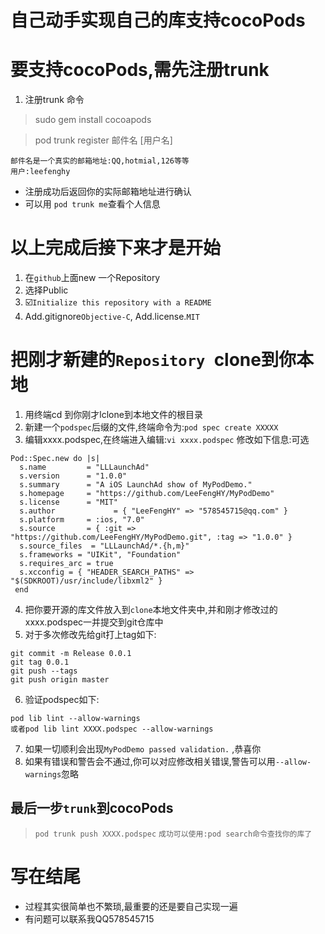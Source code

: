# 自己动手实现自己的库支持cocoPods

# 要支持cocoPods,需先注册trunk

1. 注册trunk 命令<br />

>sudo gem install cocoapods

>pod trunk register 邮件名 [用户名]

```objc
邮件名是一个真实的邮箱地址:QQ,hotmial,126等等
用户:leefenghy
```
* 注册成功后返回你的实际邮箱地址进行确认<br />
* 可以用 `pod trunk me`查看个人信息<br />


# 以上完成后接下来才是开始

1. 在`github`上面new 一个Repository<br />
2. 选择Public<br />
3. ☑️`Initialize this repository with a README`<br />
4. Add.gitignore`Objective-C`, Add.license.`MIT`<br />

# 把刚才新建的`Repository `clone到你本地
1. 用终端cd 到你刚才lclone到本地文件的根目录<br />
2. 新建一个`podspec`后缀的文件,终端命令为:`pod spec create XXXXX`<br />
3. 编辑xxxx.podspec,在终端进入编辑:`vi xxxx.podspec` 修改如下信息:可选<br />
```objc
Pod::Spec.new do |s|
  s.name         = "LLLaunchAd"
  s.version      = "1.0.0"
  s.summary      = "A iOS LaunchAd show of MyPodDemo."
  s.homepage     = "https://github.com/LeeFengHY/MyPodDemo"
  s.license      = "MIT"
  s.author             = { "LeeFengHY" => "578545715@qq.com" }
  s.platform     = :ios, "7.0"
  s.source       = { :git => "https://github.com/LeeFengHY/MyPodDemo.git", :tag => "1.0.0" }
  s.source_files  = "LLLaunchAd/*.{h,m}"
  s.frameworks = "UIKit", "Foundation"
  s.requires_arc = true
  s.xcconfig = { "HEADER_SEARCH_PATHS" => "$(SDKROOT)/usr/include/libxml2" }
 end
```
4. 把你要开源的库文件放入到`clone`本地文件夹中,并和刚才修改过的xxxx.podspec一并提交到git仓库中<br />
5. 对于多次修改先给git打上tag如下:<br />
```objc
git commit -m Release 0.0.1
git tag 0.0.1
git push --tags  
git push origin master
```
6. 验证podspec如下:<br />
```objc
pod lib lint --allow-warnings 
或者pod lib lint XXXX.podspec --allow-warnings
```
7. 如果一切顺利会出现`MyPodDemo passed validation.` ,恭喜你<br />
8. 如果有错误和警告会不通过,你可以对应修改相关错误,警告可以用`--allow-warnings`忽略<br />

## 最后一步`trunk`到cocoPods
> `pod trunk push XXXX.podspec`
> `成功可以使用:pod search命令查找你的库了`

# 写在结尾
* 过程其实很简单也不繁琐,最重要的还是要自己实现一遍
* 有问题可以联系我QQ578545715

